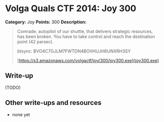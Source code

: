# Volga Quals CTF 2014: Joy 300

**Category:** Joy
**Points:** 300
**Description:**

> Comrade, autopilot of our shuttle, that delivers strategic resources, has been broken. You have to take control and reach the destination point (42 parsec).
>
> btsync: BVO4C7GJLM7FWTDN4BOVHUJH6UNXRH3SY
>
> [https://s3.amazonaws.com/volgactf/joy/300/joy300.exe](joy300.exe)

## Write-up

(TODO)

## Other write-ups and resources

* none yet
